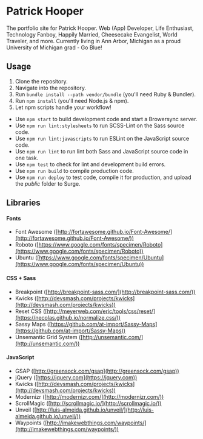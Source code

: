 # Patrick Hooper
The portfolio site for Patrick Hooper. Web (App) Developer, Life Enthusiast, Technology Fanboy, Happily Married, Cheesecake Evangelist, World Traveler, and more. Currently living in Ann Arbor, Michigan as a proud University of Michigan grad - Go Blue!

## Usage
1. Clone the repository.
2. Navigate into the repository.
3. Run `bundle install --path vendor/bundle` (you'll need Ruby & Bundler).
4. Run `npm install` (you'll need Node.js & npm).
5. Let npm scripts handle your workflow!
  * Use `npm start` to build development code and start a Browersync server.
  * Use `npm run lint:stylesheets` to run SCSS-Lint on the Sass source code.
  * Use `npm run lint:javascripts` to run ESLint on the JavaScript source code.
  * Use `npm run lint` to run lint both Sass and JavaScript source code in one task.
  * Use `npm test` to check for lint and development build errors.
  * Use `npm run build` to compile production code.
  * Use `npm run deploy` to test code, compile it for production, and upload the *public* folder to Surge.

## Libraries

#### Fonts
- Font Awesome ([http://fortawesome.github.io/Font-Awesome/](http://fortawesome.github.io/Font-Awesome/))
- Roboto ([https://www.google.com/fonts/specimen/Roboto](https://www.google.com/fonts/specimen/Roboto))
- Ubuntu ([https://www.google.com/fonts/specimen/Ubuntu](https://www.google.com/fonts/specimen/Ubuntu))

#### CSS + Sass
- Breakpoint ([http://breakpoint-sass.com/](http://breakpoint-sass.com/))
- Kwicks ([http://devsmash.com/projects/kwicks](http://devsmash.com/projects/kwicks))
- Reset CSS ([http://meyerweb.com/eric/tools/css/reset/](https://necolas.github.io/normalize.css/))
- Sassy Maps ([https://github.com/at-import/Sassy-Maps](https://github.com/at-import/Sassy-Maps))
- Unsemantic Grid System ([http://unsemantic.com/](http://unsemantic.com/))

#### JavaScript
- GSAP ([http://greensock.com/gsap](http://greensock.com/gsap))
- jQuery ([https://jquery.com](https://jquery.com))
- Kwicks ([http://devsmash.com/projects/kwicks](http://devsmash.com/projects/kwicks))
- Modernizr ([http://modernizr.com/](http://modernizr.com/))
- ScrollMagic ([http://scrollmagic.io/](http://scrollmagic.io/))
- Unveil ([http://luis-almeida.github.io/unveil/](http://luis-almeida.github.io/unveil/))
- Waypoints ([http://imakewebthings.com/waypoints/](http://imakewebthings.com/waypoints/))
